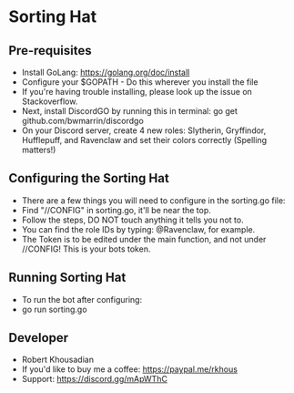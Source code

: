 # Sorting Hat

## Pre-requisites
- Install GoLang: https://golang.org/doc/install
- Configure your $GOPATH - Do this wherever you install the file
- If you're having trouble installing, please look up the issue on Stackoverflow.
- Next, install DiscordGO by running this in terminal: go get github.com/bwmarrin/discordgo
- On your Discord server, create 4 new roles: Slytherin, Gryffindor, Hufflepuff, and Ravenclaw and set their colors correctly (Spelling matters!)

## Configuring the Sorting Hat
- There are a few things you will need to configure in the sorting.go file:
- Find "//CONFIG" in sorting.go, it'll be near the top. 
- Follow the steps, DO NOT touch anything it tells you not to. 
- You can find the role IDs by typing: \@Ravenclaw, for example. 
- The Token is to be edited under the main function, and not under //CONFIG! This is your bots token.

## Running Sorting Hat
- To run the bot after configuring:
- go run sorting.go

## Developer
- Robert Khousadian
- If you'd like to buy me a coffee: https://paypal.me/rkhous
- Support: https://discord.gg/mApWThC
